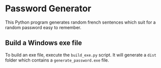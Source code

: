 # Password Generator

This Python program generates random french sentences which suit for a random password easy to remember.

## Build a Windows exe file

To build an exe file, execute the `build_exe.py` script. It will generate a `dist` folder which contains a `generate_password.exe` file.
